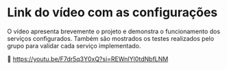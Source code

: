 # Link do vídeo com as configurações 

O vídeo apresenta brevemente o projeto e demonstra o funcionamento dos serviços configurados.
Também são mostrados os testes realizados pelo grupo para validar cada serviço implementado.

🔗 https://youtu.be/F7dr5q3Y0xQ?si=REWnIYl0tdNbfLNM